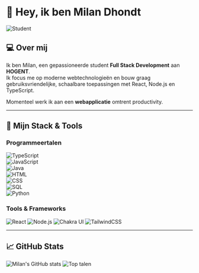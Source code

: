 # 👋 Hey, ik ben Milan Dhondt

![Student](https://img.shields.io/badge/Student-Full%20Stack%20Development-blue)

## 💻 Over mij

Ik ben Milan, een gepassioneerde student **Full Stack Development** aan **HOGENT**.  
Ik focus me op moderne webtechnologieën en bouw graag gebruiksvriendelijke, schaalbare toepassingen met React, Node.js en TypeScript.

Momenteel werk ik aan een **webapplicatie** omtrent productivity. 

---

## 🚀 Mijn Stack & Tools

### Programmeertalen  
![TypeScript](https://img.shields.io/badge/TypeScript-007ACC?logo=typescript&logoColor=white)  
![JavaScript](https://img.shields.io/badge/JavaScript-F7DF1E?logo=javascript&logoColor=black)  
![Java](https://img.shields.io/badge/Java-007396?logo=java&logoColor=white)  
![HTML](https://img.shields.io/badge/HTML5-E34F26?logo=html5&logoColor=white)  
![CSS](https://img.shields.io/badge/CSS3-1572B6?logo=css3&logoColor=white)  
![SQL](https://img.shields.io/badge/SQL-4479A1?logo=postgresql&logoColor=white)  
![Python](https://img.shields.io/badge/Python-3776AB?logo=python&logoColor=white)


### Tools & Frameworks
![React](https://img.shields.io/badge/React-61DAFB?logo=react&logoColor=white)
![Node.js](https://img.shields.io/badge/Node.js-339933?logo=node.js&logoColor=white)
![Chakra UI](https://img.shields.io/badge/Chakra%20UI-319795?logo=chakraui&logoColor=white)
![TailwindCSS](https://img.shields.io/badge/TailwindCSS-06B6D4?logo=tailwindcss&logoColor=white)

---

## 📈 GitHub Stats

![Milan's GitHub stats](https://github-readme-stats.vercel.app/api?username=milandhondt&show_icons=true&theme=radical)
![Top talen](https://github-readme-stats.vercel.app/api/top-langs/?username=milandhondt&layout=compact&theme=radical)
